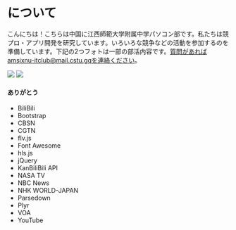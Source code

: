 # について

こんにちは！こちらは中国に江西師範大学附属中学パソコン部です。私たちは競プロ・アプリ開発を研究しています。いろいろな競争などの活動を参加するのを準備しています。下記の2つフォトは一部の部活内容です。質問があればamsjxnu-itclub@mail.cstu.gqを連絡ください。

<img src="/img/about/about/1" class="img-thumbnail img-fluid col-md-5 p-1 rounded mx-auto">
<img src="/img/about/about/2" class="img-thumbnail img-fluid col-md-5 p-1 rounded mx-auto">

<div class="mt-3"></div>

#### ありがとう
- BiliBili
- Bootstrap
- CBSN
- CGTN
- flv.js
- Font Awesome
- hls.js
- jQuery
- KanBiliBili API
- NASA TV
- NBC News
- NHK WORLD-JAPAN
- Parsedown
- Plyr
- VOA
- YouTube
